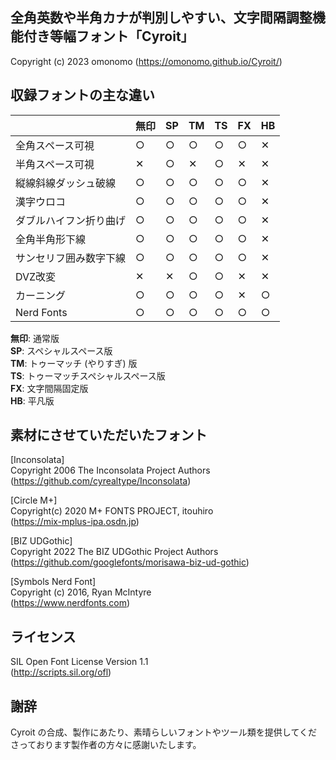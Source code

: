 ## 全角英数や半角カナが判別しやすい、文字間隔調整機能付き等幅フォント「Cyroit」

Copyright (c) 2023 omonomo (https://omonomo.github.io/Cyroit/)  

## 収録フォントの主な違い

|                        |無印| SP | TM | TS | FX | HB |
|------------------------|----|----|----|----|----|----|
| 全角スペース可視       | ○ | ○ | ○ | ○ | ○ | ✕ |
| 半角スペース可視       | ✕ | ○ | ✕ | ○ | ✕ | ✕ |
| 縦線斜線ダッシュ破線   | ○ | ○ | ○ | ○ | ○ | ✕ |
| 漢字ウロコ             | ○ | ○ | ○ | ○ | ○ | ✕ |
| ダブルハイフン折り曲げ | ○ | ○ | ○ | ○ | ○ | ✕ |
| 全角半角形下線         | ○ | ○ | ○ | ○ | ○ | ✕ |
| サンセリフ囲み数字下線 | ○ | ○ | ○ | ○ | ○ | ✕ |
| DVZ改変                | ✕ | ✕ | ○ | ○ | ✕ | ✕ |
| カーニング             | ○ | ○ | ○ | ○ | ✕ | ○ |
| Nerd Fonts             | ○ | ○ | ○ | ○ | ○ | ○ |

**無印**: 通常版  
**SP**: スペシャルスペース版  
**TM**: トゥーマッチ (やりすぎ) 版  
**TS**: トゥーマッチスペシャルスペース版  
**FX**: 文字間隔固定版  
**HB**: 平凡版  

## 素材にさせていただいたフォント

[Inconsolata]  
Copyright 2006 The Inconsolata Project Authors  
(https://github.com/cyrealtype/Inconsolata)  

[Circle M+]  
Copyright(c) 2020 M+ FONTS PROJECT, itouhiro  
(https://mix-mplus-ipa.osdn.jp)  

[BIZ UDGothic]  
Copyright 2022 The BIZ UDGothic Project Authors  
(https://github.com/googlefonts/morisawa-biz-ud-gothic)  

[Symbols Nerd Font]  
Copyright (c) 2016, Ryan McIntyre  
(https://www.nerdfonts.com)  

## ライセンス

SIL Open Font License Version 1.1  
(http://scripts.sil.org/ofl)  

## 謝辞

Cyroit の合成、製作にあたり、素晴らしいフォントやツール類を提供してくださっております製作者の方々に感謝いたします。

